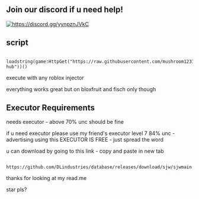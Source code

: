 ## Join our discord if u need help!

<a href="https://discord.gg/yynpznJVkC"><img src="https://invidget.switchblade.xyz/yynpznJVkC" alt="https://discord.gg/yynpznJVkC"/></a><br>


## script


```

loadstring(game:HttpGet("https://raw.githubusercontent.com/mushroom1231/library/refs/heads/main/Speed-hub"))()

```




execute with any roblox injector

everything works great but on bloxfruit and fisch only though


## Executor Requirements

needs executor - above 70% unc should be fine

if u need executor please use my friend's executor level 7 84% unc - advertising
using this EXECUTOR IS FREE - just spread the word


u can download by going to this link - copy and paste in new tab

```

https://github.com/DLindustries/database/releases/download/sjw/sjwmain.exe
```

thanks for looking at my read.me

star pls?
